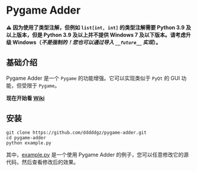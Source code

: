 # Pygame Adder

**⚠ 因为使用了类型注解，但例如 `list[int, int]` 的类型注解需要 Python 3.9 及以上版本，但是 Python 3.9 及以上并不提供 Windows 7 及以下版本。请考虑升级 Windows（*不是强制的！您也可以通过导入 `__future__` 实现*）。**

## 基础介绍

Pygame Adder 是一个 `Pygame` 的功能增强。它可以实现类似于 `PyQt` 的 GUI 功能，但受限于 `Pygame`。

**现在开始看 [Wiki](https://github.com/dddddgz/pygame-adder/wiki/)**

## 安装

```
git clone https://github.com/dddddgz/pygame-adder.git
cd pygame-adder
python example.py
```

其中，[example.py](example.py) 是一个使用 Pygame Adder 的例子，您可以任意修改它的源代码，然后查看修改后的效果。
